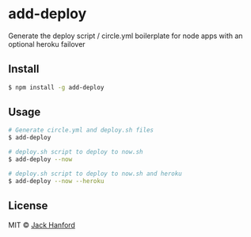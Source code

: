 # add-deploy

Generate the deploy script / circle.yml boilerplate for node apps with an optional heroku failover

## Install

```sh
$ npm install -g add-deploy
```

## Usage

```sh
# Generate circle.yml and deploy.sh files
$ add-deploy

# deploy.sh script to deploy to now.sh
$ add-deploy --now

# deploy.sh script to deploy to now.sh and heroku
$ add-deploy --now --heroku
```

## License

MIT © [Jack Hanford](http://jackhanford.com)
